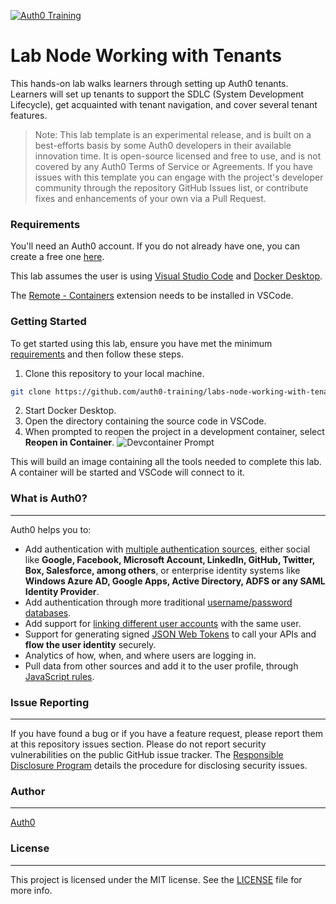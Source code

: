 [![Auth0 Training](https://user-images.githubusercontent.com/73120/125103885-a2bb5d80-e091-11eb-8084-383003f1e484.png "Auth0 Training")](https://training.auth0.com)

# Lab Node Working with Tenants

This hands-on lab walks learners through setting up Auth0 tenants. Learners will set up tenants to support the SDLC (System Development Lifecycle), get acquainted with tenant navigation, and cover several tenant features.

> Note: This lab template is an experimental release, and is built on a best-efforts basis by some Auth0 developers in their available innovation time. It is open-source licensed and free to use, and is not covered by any Auth0 Terms of Service or Agreements. If you have issues with this template you can engage with the project's developer community through the repository GitHub Issues list, or contribute fixes and enhancements of your own via a Pull Request.
### Requirements

You'll need an Auth0 account. If you do not already have one, you can create a free one [here](https://auth0.com/signup).

This lab assumes the user is using [Visual Studio Code](https://code.visualstudio.com/download) and [Docker Desktop](https://www.docker.com/products/docker-desktop).

The [Remote - Containers](https://marketplace.visualstudio.com/items?itemName=ms-vscode-remote.remote-containers) extension needs to be installed in VSCode.

### Getting Started

To get started using this lab, ensure you have met the minimum [requirements](#requirements) and then follow these steps.

1. Clone this repository to your local machine.
  ```bash
  git clone https://github.com/auth0-training/labs-node-working-with-tenants.git
  ```
2. Start Docker Desktop.
3. Open the directory containing the source code in VSCode.
4. When prompted to reopen the project in a development container, select **Reopen in Container**.
  ![Devcontainer Prompt](https://cdn.auth0.com/website/a0fun/v2/devcontainer-prompt.gif?raw=true)

This will build an image containing all the tools needed to complete this lab. A container will be started and VSCode will connect to it.


### What is Auth0?
---

Auth0 helps you to:

* Add authentication with [multiple authentication sources](https://auth0.com/docs/identityproviders), either social like **Google, Facebook, Microsoft Account, LinkedIn, GitHub, Twitter, Box, Salesforce, among others**, or enterprise identity systems like **Windows Azure AD, Google Apps, Active Directory, ADFS or any SAML Identity Provider**.
* Add authentication through more traditional [username/password databases](https://auth0.com/docs/connections/database/custom-db).
* Add support for [linking different user accounts](https://auth0.com/docs/link-accounts) with the same user.
* Support for generating signed [JSON Web Tokens](https://auth0.com/docs/jwt) to call your APIs and **flow the user identity** securely.
* Analytics of how, when, and where users are logging in.
* Pull data from other sources and add it to the user profile, through [JavaScript rules](https://auth0.com/docs/rules/current).

### Issue Reporting
---
If you have found a bug or if you have a feature request, please report them at this repository issues section. Please do not report security vulnerabilities on the public GitHub issue tracker. The [Responsible Disclosure Program](https://auth0.com/whitehat) details the procedure for disclosing security issues.

### Author
---

[Auth0](https://auth0.com)

### License
---

This project is licensed under the MIT license. See the [LICENSE](LICENSE.txt) file for more info.
